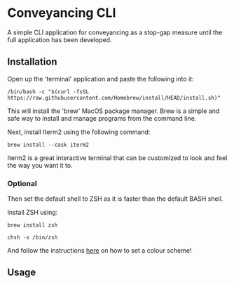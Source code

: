 # Conveyancing CLI

A simple CLI application for conveyancing as a stop-gap measure until the full application has been developed.

## Installation

Open up the 'terminal' application and paste the following into it:

```shell
/bin/bash -c "$(curl -fsSL https://raw.githubusercontent.com/Homebrew/install/HEAD/install.sh)"
```

This will install the 'brew' MacOS package manager. Brew is a simple and safe way to install and manage programs from the command line.

Next, install Iterm2 using the following command:

```shell
brew install --cask iterm2
```

Iterm2 is a great interactive terminal that can be customized to look and feel the way you want it to.

### Optional

Then set the default shell to ZSH as it is faster than the default BASH shell.

Install ZSH using:

```shell
brew install zsh
```

```shell
chsh -s /bin/zsh
```

And follow the instructions [here](https://iterm2colorschemes.com/) on how to set a colour scheme!

## Usage
